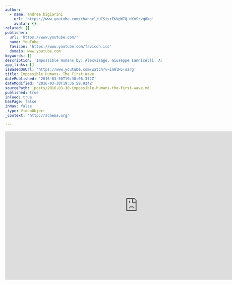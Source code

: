 ```yaml
---
author:
  - name: andrea bigiarini
    url: 'https://www.youtube.com/channel/UCSisrFKVpW7Q_NXmSzvq8kg'
    avatar: {}
related: []
publisher:
  url: 'https://www.youtube.com/'
  name: YouTube
  favicon: 'https://www.youtube.com/favicon.ico'
  domain: www.youtube.com
keywords: []
description: 'Impossible Humans by: Alexvisage, Giuseppe Iannicelli‎, Armineh Hovanesian, Iceboxcookie, Headattacks Crealitys, Jo Sullivan, Giulia Baita, Kate Zari Roberts, Susan Rennie, Leor Levine, Juta Jazz, Andrea Koerner, Siclaly M.'
app_links: []
isBasedOnUrl: 'https://www.youtube.com/watch?v=inWlH5-oarg'
title: Impossible Humans- The First Wave
datePublished: '2016-03-30T19:38:06.372Z'
dateModified: '2016-03-30T19:36:59.934Z'
sourcePath: _posts/2016-03-30-impossible-humans-the-first-wave.md
published: true
inFeed: true
hasPage: false
inNav: false
_type: VideoObject
_context: 'http://schema.org'

---
```

<iframe src="https://cdn.embedly.com/widgets/media.html?src=https%3A%2F%2Fwww.youtube.com%2Fembed%2FinWlH5-oarg%3Ffeature%3Doembed&amp;url=https%3A%2F%2Fwww.youtube.com%2Fwatch%3Fv%3DinWlH5-oarg&amp;image=https%3A%2F%2Fi.ytimg.com%2Fvi%2FinWlH5-oarg%2Fhqdefault.jpg&amp;key=b7d04c9b404c499eba89ee7072e1c4f7&amp;type=text%2Fhtml&amp;schema=youtube" width="854" height="480" scrolling="no" frameborder="0" allowfullscreen="allowfullscreen" style=""></iframe>
